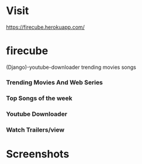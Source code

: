 # Visit 

https://firecube.herokuapp.com/

# firecube
(Django)-youtube-downloader trending movies songs

<H3>Trending Movies And  Web Series</H3>
<H3>Top Songs of the week</H3>
<H3>Youtube Downloader</H3>
<H3>Watch Trailers/view </H3>

# Screenshots
